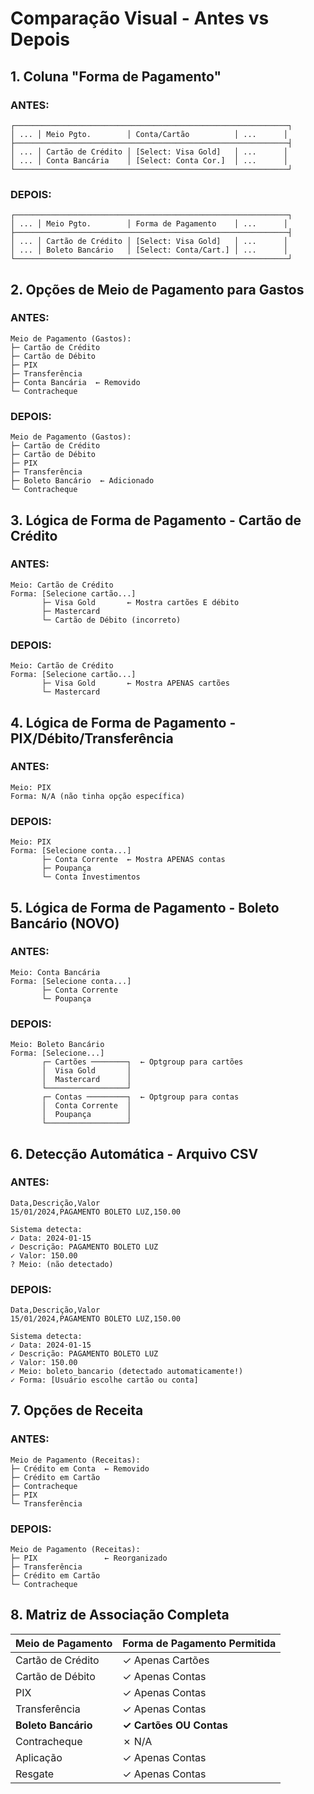 # Comparação Visual - Antes vs Depois

## 1. Coluna "Forma de Pagamento"

### ANTES:
```
┌─────────────────────────────────────────────────────────────┐
│ ... │ Meio Pgto.        │ Conta/Cartão          │ ...      │
├─────────────────────────────────────────────────────────────┤
│ ... │ Cartão de Crédito │ [Select: Visa Gold]   │ ...      │
│ ... │ Conta Bancária    │ [Select: Conta Cor.]  │ ...      │
└─────────────────────────────────────────────────────────────┘
```

### DEPOIS:
```
┌─────────────────────────────────────────────────────────────┐
│ ... │ Meio Pgto.        │ Forma de Pagamento    │ ...      │
├─────────────────────────────────────────────────────────────┤
│ ... │ Cartão de Crédito │ [Select: Visa Gold]   │ ...      │
│ ... │ Boleto Bancário   │ [Select: Conta/Cart.] │ ...      │
└─────────────────────────────────────────────────────────────┘
```

## 2. Opções de Meio de Pagamento para Gastos

### ANTES:
```
Meio de Pagamento (Gastos):
├─ Cartão de Crédito
├─ Cartão de Débito
├─ PIX
├─ Transferência
├─ Conta Bancária  ← Removido
└─ Contracheque
```

### DEPOIS:
```
Meio de Pagamento (Gastos):
├─ Cartão de Crédito
├─ Cartão de Débito
├─ PIX
├─ Transferência
├─ Boleto Bancário  ← Adicionado
└─ Contracheque
```

## 3. Lógica de Forma de Pagamento - Cartão de Crédito

### ANTES:
```
Meio: Cartão de Crédito
Forma: [Selecione cartão...]
       ├─ Visa Gold       ← Mostra cartões E débito
       ├─ Mastercard
       └─ Cartão de Débito (incorreto)
```

### DEPOIS:
```
Meio: Cartão de Crédito
Forma: [Selecione cartão...]
       ├─ Visa Gold       ← Mostra APENAS cartões
       └─ Mastercard
```

## 4. Lógica de Forma de Pagamento - PIX/Débito/Transferência

### ANTES:
```
Meio: PIX
Forma: N/A (não tinha opção específica)
```

### DEPOIS:
```
Meio: PIX
Forma: [Selecione conta...]
       ├─ Conta Corrente  ← Mostra APENAS contas
       ├─ Poupança
       └─ Conta Investimentos
```

## 5. Lógica de Forma de Pagamento - Boleto Bancário (NOVO)

### ANTES:
```
Meio: Conta Bancária
Forma: [Selecione conta...]
       ├─ Conta Corrente
       └─ Poupança
```

### DEPOIS:
```
Meio: Boleto Bancário
Forma: [Selecione...]
       ┌─ Cartões ────────┐  ← Optgroup para cartões
       │  Visa Gold       │
       │  Mastercard      │
       └──────────────────┘
       ┌─ Contas ─────────┐  ← Optgroup para contas
       │  Conta Corrente  │
       │  Poupança        │
       └──────────────────┘
```

## 6. Detecção Automática - Arquivo CSV

### ANTES:
```csv
Data,Descrição,Valor
15/01/2024,PAGAMENTO BOLETO LUZ,150.00

Sistema detecta:
✓ Data: 2024-01-15
✓ Descrição: PAGAMENTO BOLETO LUZ
✓ Valor: 150.00
? Meio: (não detectado)
```

### DEPOIS:
```csv
Data,Descrição,Valor
15/01/2024,PAGAMENTO BOLETO LUZ,150.00

Sistema detecta:
✓ Data: 2024-01-15
✓ Descrição: PAGAMENTO BOLETO LUZ
✓ Valor: 150.00
✓ Meio: boleto_bancario (detectado automaticamente!)
✓ Forma: [Usuário escolhe cartão ou conta]
```

## 7. Opções de Receita

### ANTES:
```
Meio de Pagamento (Receitas):
├─ Crédito em Conta  ← Removido
├─ Crédito em Cartão
├─ Contracheque
├─ PIX
└─ Transferência
```

### DEPOIS:
```
Meio de Pagamento (Receitas):
├─ PIX               ← Reorganizado
├─ Transferência
├─ Crédito em Cartão
└─ Contracheque
```

## 8. Matriz de Associação Completa

| Meio de Pagamento | Forma de Pagamento Permitida |
|-------------------|------------------------------|
| Cartão de Crédito | ✓ Apenas Cartões             |
| Cartão de Débito  | ✓ Apenas Contas              |
| PIX               | ✓ Apenas Contas              |
| Transferência     | ✓ Apenas Contas              |
| **Boleto Bancário**   | **✓ Cartões OU Contas**      |
| Contracheque      | ✗ N/A                        |
| Aplicação         | ✓ Apenas Contas              |
| Resgate           | ✓ Apenas Contas              |
